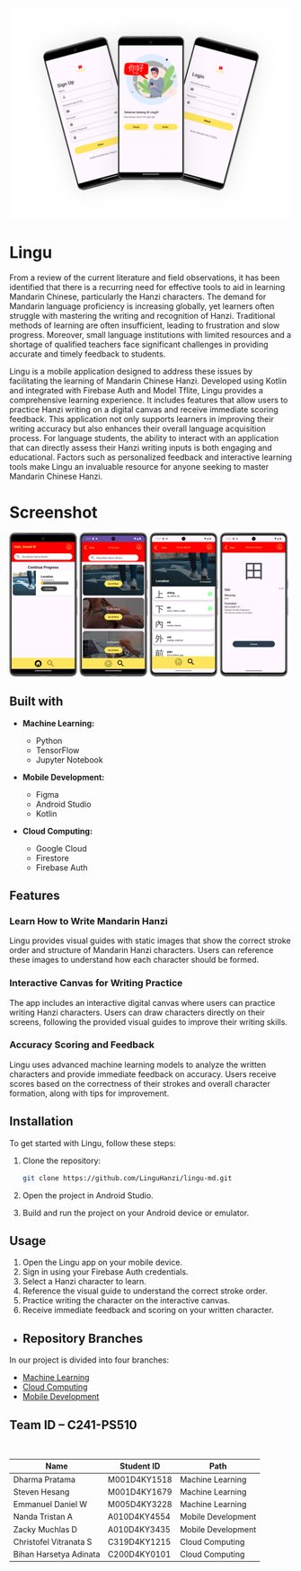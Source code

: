 ![download](https://github.com/LinguHanzi/.github/blob/main/assets/Mockup1.png)

# Lingu
From a review of the current literature and field observations, it has been identified that there is a recurring need for effective tools to aid in learning Mandarin Chinese, particularly the Hanzi characters. The demand for Mandarin language proficiency is increasing globally, yet learners often struggle with mastering the writing and recognition of Hanzi. Traditional methods of learning are often insufficient, leading to frustration and slow progress. Moreover, small language institutions with limited resources and a shortage of qualified teachers face significant challenges in providing accurate and timely feedback to students.

Lingu is a mobile application designed to address these issues by facilitating the learning of Mandarin Chinese Hanzi. Developed using Kotlin and integrated with Firebase Auth and Model Tflite, Lingu provides a comprehensive learning experience. It includes features that allow users to practice Hanzi writing on a digital canvas and receive immediate scoring feedback. This application not only supports learners in improving their writing accuracy but also enhances their overall language acquisition process. For language students, the ability to interact with an application that can directly assess their Hanzi writing inputs is both engaging and educational. Factors such as personalized feedback and interactive learning tools make Lingu an invaluable resource for anyone seeking to master Mandarin Chinese Hanzi.

# Screenshot
<img src="https://github.com/LinguHanzi/.github/blob/main/assets/4.png" width="24%"></img>
<img src="https://github.com/LinguHanzi/.github/blob/main/assets/5.png" width="24%"></img>
<img src="https://github.com/LinguHanzi/.github/blob/main/assets/6.png" width="24%"></img>
<img src="https://github.com/LinguHanzi/.github/blob/main/assets/7.png" width="24%"></img>

## Built with

- **Machine Learning:**
  - Python
  - TensorFlow
  - Jupyter Notebook

- **Mobile Development:**
  - Figma
  - Android Studio
  - Kotlin

- **Cloud Computing:**
  - Google Cloud
  - Firestore
  - Firebase Auth
    
## Features

### Learn How to Write Mandarin Hanzi
Lingu provides visual guides with static images that show the correct stroke order and structure of Mandarin Hanzi characters. Users can reference these images to understand how each character should be formed.

### Interactive Canvas for Writing Practice
The app includes an interactive digital canvas where users can practice writing Hanzi characters. Users can draw characters directly on their screens, following the provided visual guides to improve their writing skills.

### Accuracy Scoring and Feedback
Lingu uses advanced machine learning models to analyze the written characters and provide immediate feedback on accuracy. Users receive scores based on the correctness of their strokes and overall character formation, along with tips for improvement.

## Installation

To get started with Lingu, follow these steps:

1. Clone the repository:
    ```sh
    git clone https://github.com/LinguHanzi/lingu-md.git
    ```

2. Open the project in Android Studio.

3. Build and run the project on your Android device or emulator.

## Usage

1. Open the Lingu app on your mobile device.
2. Sign in using your Firebase Auth credentials.
3. Select a Hanzi character to learn.
4. Reference the visual guide to understand the correct stroke order.
5. Practice writing the character on the interactive canvas.
6. Receive immediate feedback and scoring on your written character.

- ## Repository Branches

In our project is divided into four branches:
  - [Machine Learning](https://github.com/LinguHanzi/lingu-ml.git)
  - [Cloud Computing](https://github.com/LinguHanzi/lingu-API.git)
  - [Mobile Development](https://github.com/LinguHanzi/lingu-md.git)

## Team ID – C241-PS510
<br>

| Name                   | Student ID   | Path                |
| ---------------------- | -----------  | ------------------- |
| Dharma Pratama         | M001D4KY1518 | Machine Learning    |
| Steven Hesang          | M001D4KY1679 | Machine Learning    |
| Emmanuel Daniel W      | M005D4KY3228 | Machine Learning    |
| Nanda Tristan A        | A010D4KY4554 | Mobile Development  |
| Zacky Muchlas D        | A010D4KY3435 | Mobile Development  |
| Christofel Vitranata S | C319D4KY1215 | Cloud Computing     |
| Bihan Harsetya Adinata | C200D4KY0101 | Cloud Computing     |

<br>
